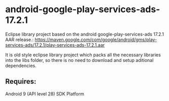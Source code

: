# android-google-play-services-ads-17.2.1
Eclipse library project based on the android google-play-services-ads 17.2.1 AAR release.:
https://maven.google.com/com/google/android/gms/play-services-ads/17.2.1/play-services-ads-17.2.1.aar

It is old style eclipse library project which packs all the necessary libraries into the libs folder, so there is no need to download and setup aditional dependencies.

## Requires:

Android 9 (API level 28) SDK Platform
